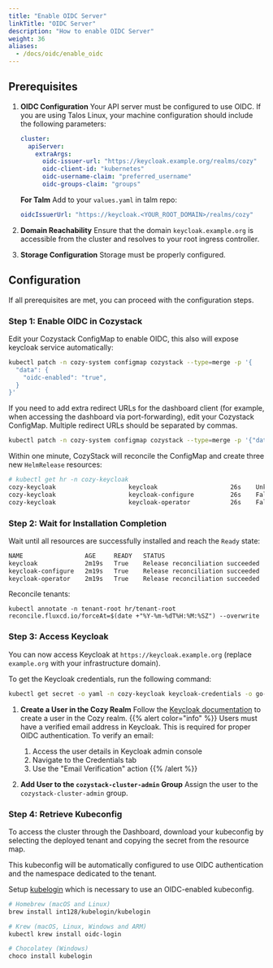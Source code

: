 ```yaml
---
title: "Enable OIDC Server"
linkTitle: "OIDC Server"
description: "How to enable OIDC Server"
weight: 36
aliases:
  - /docs/oidc/enable_oidc
---
```


## Prerequisites

1. **OIDC Configuration**
   Your API server must be configured to use OIDC. If you are using Talos Linux, your machine configuration should include the following parameters:

   ```yaml
   cluster:
     apiServer:
       extraArgs:
         oidc-issuer-url: "https://keycloak.example.org/realms/cozy"
         oidc-client-id: "kubernetes"
         oidc-username-claim: "preferred_username"
         oidc-groups-claim: "groups"
   ```

   **For Talm**
   Add to your `values.yaml` in talm repo:
   ```yaml
   oidcIssuerUrl: "https://keycloak.<YOUR_ROOT_DOMAIN>/realms/cozy"
   ```

2. **Domain Reachability**
   Ensure that the domain `keycloak.example.org` is accessible from the cluster and resolves to your root ingress controller.

3. **Storage Configuration**
   Storage must be properly configured.

## Configuration

If all prerequisites are met, you can proceed with the configuration steps.

### Step 1: Enable OIDC in Cozystack

Edit your Cozystack ConfigMap to enable OIDC, this also will expose keycloak service automatically:

```bash
kubectl patch -n cozy-system configmap cozystack --type=merge -p '{
  "data": {
    "oidc-enabled": "true",
  }
}'
```

If you need to add extra redirect URLs for the dashboard client (for example, when accessing the dashboard via port-forwarding), edit your Cozystack ConfigMap.
Multiple redirect URLs should be separated by commas.

```bash
kubectl patch -n cozy-system configmap cozystack --type=merge -p '{"data":{"extra-keycloak-redirect-uri-for-dashboard": "http://127.0.0.1:8080/oauth2/callback/*,http://localhost:8080/oauth2/callback/*"}}'
```

Within one minute, CozyStack will reconcile the ConfigMap and create three new `HelmRelease` resources:

```bash
# kubectl get hr -n cozy-keycloak
cozy-keycloak                    keycloak                    26s    Unknown   Running 'install' action with a timeout of 5m0s
cozy-keycloak                    keycloak-configure          26s    False     dependency 'cozy-keycloak/keycloak-operator' is not ready
cozy-keycloak                    keycloak-operator           26s    False     dependency 'cozy-keycloak/keycloak' is not ready
```

### Step 2: Wait for Installation Completion

Wait until all resources are successfully installed and reach the `Ready` state:

```bash
NAME                 AGE     READY   STATUS
keycloak             2m19s   True    Release reconciliation succeeded
keycloak-configure   2m19s   True    Release reconciliation succeeded
keycloak-operator    2m19s   True    Release reconciliation succeeded
```

<!-- TODO: automate this -->
Reconcile tenants:

```
kubectl annotate -n tenant-root hr/tenant-root reconcile.fluxcd.io/forceAt=$(date +"%Y-%m-%dT%H:%M:%SZ") --overwrite
```

### Step 3: Access Keycloak

You can now access Keycloak at `https://keycloak.example.org` (replace `example.org` with your infrastructure domain).

To get the Keycloak credentials, run the following command:

```bash
kubectl get secret -o yaml -n cozy-keycloak keycloak-credentials -o go-template='{{ printf "%s\n" (index .data "password" | base64decode) }}'
```

1. **Create a User in the Cozy Realm**
   Follow the [Keycloak documentation](https://www.keycloak.org/docs/latest/server_admin/index.html#proc-creating-user_server_administration_guide) to create a user in the Cozy realm.
   {{% alert color="info" %}}
   Users must have a verified email address in Keycloak. This is required for proper OIDC authentication.
   To verify an email:
   1. Access the user details in Keycloak admin console
   2. Navigate to the Credentials tab
   3. Use the "Email Verification" action
   {{% /alert %}}

2. **Add User to the `cozystack-cluster-admin` Group**
   Assign the user to the `cozystack-cluster-admin` group.

### Step 4: Retrieve Kubeconfig

To access the cluster through the Dashboard, download your kubeconfig by selecting the deployed tenant and copying the secret from the resource map.

This kubeconfig will be automatically configured to use OIDC authentication and the namespace dedicated to the tenant.

Setup [kubelogin](https://github.com/int128/kubelogin) which is necessary to use an OIDC-enabled kubeconfig.
```bash
# Homebrew (macOS and Linux)
brew install int128/kubelogin/kubelogin

# Krew (macOS, Linux, Windows and ARM)
kubectl krew install oidc-login

# Chocolatey (Windows)
choco install kubelogin
```
